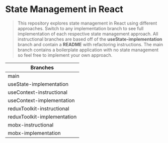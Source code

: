 # State Management in React
> This repository explores state management in React using different approaches.
Switch to any implementation branch to see full implementation of each respective state management approach.
All instructional branches are based off of the **useState-implementation** branch and contain a 
**README** with refactoring instructions.  The main branch contains a boilerplate application with no state management so feel free to implement your own approach.

| Branches |
| -------- |
| main |
| useState-implementation |
| useContext-instructional |
| useContext-implementation |
| reduxToolkit-instructional |
| reduxToolkit-implementation |
| mobx-instructional |
| mobx-implementation |